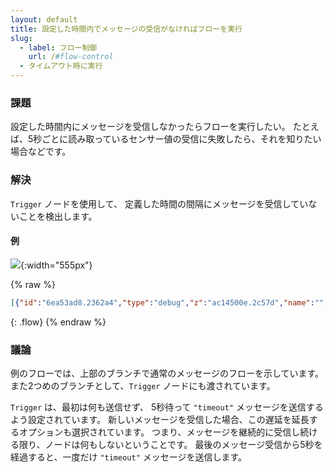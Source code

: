 ```yaml
---
layout: default
title: 設定した時間内でメッセージの受信がなければフローを実行
slug:
  - label: フロー制御
    url: /#flow-control
  - タイムアウト時に実行
---
```


### 課題

設定した時間内にメッセージを受信しなかったらフローを実行したい。
たとえば、5秒ごとに読み取っているセンサー値の受信に失敗したら、それを知りたい場合などです。

### 解決

<code class="node">Trigger</code> ノードを使用して、
定義した時間の間隔にメッセージを受信していないことを検出します。

#### 例

![](/images/basic/trigger-timeout.png){:width="555px"}

{% raw %}
~~~json
[{"id":"6ea53ad8.2362a4","type":"debug","z":"ac14500e.2c57d","name":"","active":true,"tosidebar":true,"console":false,"tostatus":false,"complete":"payload","targetType":"msg","x":450,"y":1160,"wires":[]},{"id":"3da6946e.184a5c","type":"inject","z":"ac14500e.2c57d","name":"","topic":"","payload":"","payloadType":"date","repeat":"","crontab":"","once":false,"onceDelay":0.1,"x":100,"y":1160,"wires":[["38caaff4.03f6d","6ea53ad8.2362a4"]]},{"id":"38caaff4.03f6d","type":"trigger","z":"ac14500e.2c57d","op1":"","op2":"timeout","op1type":"nul","op2type":"str","duration":"5","extend":true,"units":"s","reset":"","bytopic":"all","name":"Watchdog","x":270,"y":1200,"wires":[["ae477709.016088"]]},{"id":"ae477709.016088","type":"debug","z":"ac14500e.2c57d","name":"","active":true,"tosidebar":true,"console":false,"tostatus":false,"complete":"false","x":450,"y":1200,"wires":[]}]
~~~
{: .flow}
{% endraw %}

### 議論

例のフローでは、上部のブランチで通常のメッセージのフローを示しています。
また2つめのブランチとして、<code class="node">Trigger</code> ノードにも渡されています。

<code class="node">Trigger</code> は、最初は何も送信せず、
5秒待って `"timeout"` メッセージを送信するよう設定されています。
新しいメッセージを受信した場合、この遅延を延長するオプションも選択されています。
つまり、メッセージを継続的に受信し続ける限り、ノードは何もしないということです。
最後のメッセージ受信から5秒を経過すると、一度だけ `"timeout"` メッセージを送信します。
